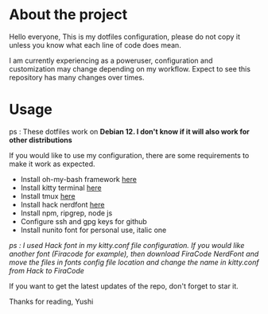 # About the project 
Hello everyone,
This is my dotfiles configuration, please do not copy it unless you know what
each line of code does mean.

I am currently experiencing as a poweruser, configuration and customization
may change depending on my workflow. Expect to see this repository has many
changes over times.

# Usage 

ps : These dotfiles work on **Debian 12. I don't know if it will 
also work for other distributions**

If you would like to use my configuration, there are some requirements to make 
it work as expected.

- Install oh-my-bash framework [here](https://ohmybash.nntoan.com/)
- Install kitty terminal [here](https://sw.kovidgoyal.net/kitty/binary/)
- Install tmux [here](https://github.com/tmux/tmux/wiki/Installing)
- Install hack nerdfont [here](https://www.nerdfonts.com/font-downloads)
- Install npm, ripgrep, node js
- Configure ssh and gpg keys for github 
- Install nunito font for personal use, italic one

*ps : I used Hack font in my kitty.conf file configuration. If you would like
another font (Firacode for example), then download FiraCode NerdFont and move
the files in fonts config file location and change the name in kitty.conf from
Hack to FiraCode*

If you want to get the latest updates of the repo, don't forget to star it.

Thanks for reading,
Yushi
